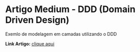 <h1>Artigo Medium - DDD (Domain Driven Design)</span></h1>

<p>Exemlo de modelagem em camadas utilizando o DDD</p>

<b>Link Artigo:</b> <a href="https://pablo-christian.medium.com/ddd-o-que-%C3%A9-o-domain-driven-design-de-um-jeito-simples-93ea0c9a111">clique aqui</a>
